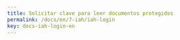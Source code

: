 ```yaml
---
title: Solicitar clave para leer documentos protegidos
permalink: /docs/en/7-iah/iah-login
key: docs-iah-login-en
---
```

